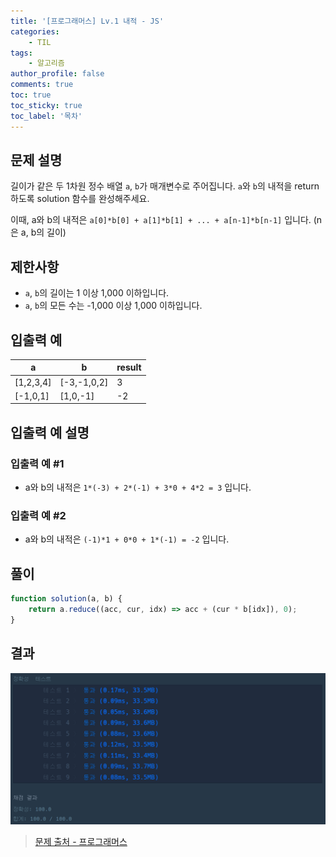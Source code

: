 ```yaml
---
title: '[프로그래머스] Lv.1 내적 - JS'
categories:
    - TIL
tags:
    - 알고리즘
author_profile: false
comments: true
toc: true
toc_sticky: true
toc_label: '목차'
---
```


## 문제 설명
길이가 같은 두 1차원 정수 배열 `a`, `b`가 매개변수로 주어집니다. `a`와 `b`의 내적을 return 하도록 solution 함수를 완성해주세요.

이때, a와 b의 내적은 `a[0]*b[0] + a[1]*b[1] + ... + a[n-1]*b[n-1]` 입니다. (n은 a, b의 길이)

## 제한사항
* `a`, `b`의 길이는 1 이상 1,000 이하입니다.
* `a`, `b`의 모든 수는 -1,000 이상 1,000 이하입니다.

## 입출력 예

| a         | b           | result |
|-----------|-------------|--------|
| [1,2,3,4] | [-3,-1,0,2] | 3      |
| [-1,0,1]  | [1,0,-1]    | -2     |

## 입출력 예 설명
### 입출력 예 #1
* a와 b의 내적은 `1*(-3) + 2*(-1) + 3*0 + 4*2 = 3` 입니다.

### 입출력 예 #2
* a와 b의 내적은 `(-1)*1 + 0*0 + 1*(-1) = -2` 입니다.

## 풀이
```javascript
function solution(a, b) {
    return a.reduce((acc, cur, idx) => acc + (cur * b[idx]), 0);
}
```

## 결과
![result](/assets/images/2023/08-23/algorithm-25-result.png)

>[문제 출처 - 프로그래머스](https://school.programmers.co.kr/learn/courses/30/lessons/70128?language=javascript)